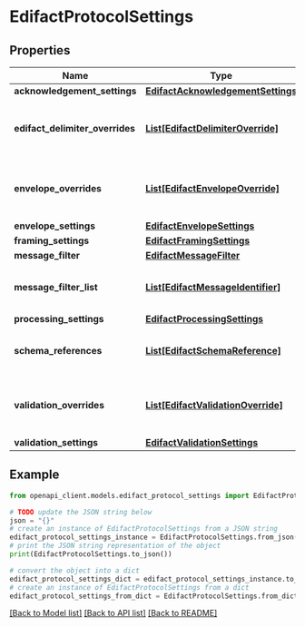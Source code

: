 # EdifactProtocolSettings


## Properties

Name | Type | Description | Notes
------------ | ------------- | ------------- | -------------
**acknowledgement_settings** | [**EdifactAcknowledgementSettings**](EdifactAcknowledgementSettings.md) |  | [optional] 
**edifact_delimiter_overrides** | [**List[EdifactDelimiterOverride]**](EdifactDelimiterOverride.md) | The EDIFACT delimiter override settings. | [optional] 
**envelope_overrides** | [**List[EdifactEnvelopeOverride]**](EdifactEnvelopeOverride.md) | The EDIFACT envelope override settings. | [optional] 
**envelope_settings** | [**EdifactEnvelopeSettings**](EdifactEnvelopeSettings.md) |  | [optional] 
**framing_settings** | [**EdifactFramingSettings**](EdifactFramingSettings.md) |  | [optional] 
**message_filter** | [**EdifactMessageFilter**](EdifactMessageFilter.md) |  | [optional] 
**message_filter_list** | [**List[EdifactMessageIdentifier]**](EdifactMessageIdentifier.md) | The EDIFACT message filter list. | [optional] 
**processing_settings** | [**EdifactProcessingSettings**](EdifactProcessingSettings.md) |  | [optional] 
**schema_references** | [**List[EdifactSchemaReference]**](EdifactSchemaReference.md) | The EDIFACT schema references. | [optional] 
**validation_overrides** | [**List[EdifactValidationOverride]**](EdifactValidationOverride.md) | The EDIFACT validation override settings. | [optional] 
**validation_settings** | [**EdifactValidationSettings**](EdifactValidationSettings.md) |  | [optional] 

## Example

```python
from openapi_client.models.edifact_protocol_settings import EdifactProtocolSettings

# TODO update the JSON string below
json = "{}"
# create an instance of EdifactProtocolSettings from a JSON string
edifact_protocol_settings_instance = EdifactProtocolSettings.from_json(json)
# print the JSON string representation of the object
print(EdifactProtocolSettings.to_json())

# convert the object into a dict
edifact_protocol_settings_dict = edifact_protocol_settings_instance.to_dict()
# create an instance of EdifactProtocolSettings from a dict
edifact_protocol_settings_from_dict = EdifactProtocolSettings.from_dict(edifact_protocol_settings_dict)
```
[[Back to Model list]](../README.md#documentation-for-models) [[Back to API list]](../README.md#documentation-for-api-endpoints) [[Back to README]](../README.md)


